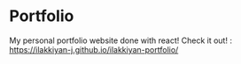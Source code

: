 # Portfolio
My personal portfolio website done with react!
Check it out! : https://ilakkiyan-j.github.io/ilakkiyan-portfolio/
